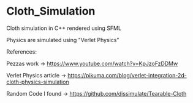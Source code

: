 # Cloth_Simulation

Cloth simulation in C++ rendered using SFML

Physics are simulated using "Verlet Physics"

References: 

Pezzas work -> https://www.youtube.com/watch?v=KpJzoFzDDMw

Verlet Physics article -> https://pikuma.com/blog/verlet-integration-2d-cloth-physics-simulation

Random Code I found -> https://github.com/dissimulate/Tearable-Cloth
